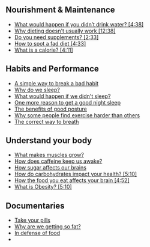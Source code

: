 ## Nourishment & Maintenance
- [What would happen if you didn’t drink water? [4:38]](https://www.ted.com/talks/mia_nacamulli_what_would_happen_if_you_didn_t_drink_water)
- [Why dieting doesn't usually work [12:38]](https://www.ted.com/talks/sandra_aamodt_why_dieting_doesn_t_usually_work)
- [Do you need supplements? [2:33]](https://www.youtube.com/watch?v=NIeFXPGS7-A)
- [How to spot a fad diet [4:33]](https://www.youtube.com/watch?v=8V15Z-yyiVg)
- [What is a calorie? [4:11]](https://www.youtube.com/watch?v=VEQaH4LruUo)


## Habits and Performance
- [A simple way to break a bad habit](https://www.ted.com/talks/judson_brewer_a_simple_way_to_break_a_bad_habit)
- [Why do we sleep?](https://www.ted.com/talks/russell_foster_why_do_we_sleep)
- [What would happen if we didn't sleep?](https://www.ted.com/talks/claudia_aguirre_what_would_happen_if_you_didn_t_sleep)
- [One more reason to get a good night sleep](https://www.ted.com/talks/jeff_iliff_one_more_reason_to_get_a_good_night_s_sleep)
- [The benefits of good posture](https://www.ted.com/talks/murat_dalkilinc_the_benefits_of_good_posture)
- [Why some people find exercise harder than others](https://www.ted.com/talks/emily_balcetis_why_some_people_find_exercise_harder_than_others)
- [The correct way to breath](https://www.youtube.com/watch?v=ldNnKVGxabA)


## Understand your body
- [What makes muscles grow?](https://www.ted.com/talks/jeffrey_siegel_what_makes_muscles_grow)
- [How does caffeine keep us awake?](https://www.youtube.com/watch?v=foLf5Bi9qXs)
- [How sugar affects our brains](https://www.ted.com/talks/nicole_avena_how_sugar_affects_the_brain)
- [How do carbohydrates impact your health? [5:10]](https://www.youtube.com/watch?v=wxzc_2c6GMg)
- [How the food you eat affects your brain [4:52]](https://www.youtube.com/watch?v=xyQY8a-ng6g)
- [What is Obesity? [5:10]](https://www.youtube.com/watch?v=-vNVG7XJpVE)


## Documentaries
- [Take your pills](https://www.netflix.com/watch/80117831)
- [Why are we getting so fat?](https://www.netflix.com/watch/81059649)
- [In defense of food](https://www.netflix.com/watch/80097071)
-